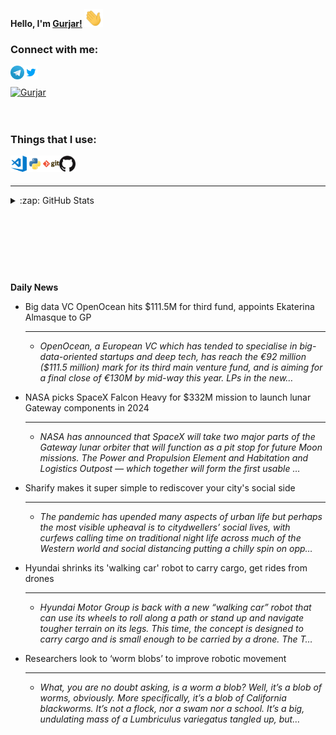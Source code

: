 #### Hello, I'm [Gurjar!](https://GurjarKing.github.io) <img src="https://raw.githubusercontent.com/ABSphreak/ABSphreak/master/gifs/Hi.gif" width="30px"></h2>


### Connect with me:

[<img align="left" alt="Gurjar | Telegram" width="22px" src="https://raw.githubusercontent.com/github/explore/80688e429a7d4ef2fca1e82350fe8e3517d3494d/topics/telegram/telegram.png" />][Telegram]
[<img align="left" alt="Gurjar | Twitter" width="22px" src="https://raw.githubusercontent.com/github/explore/80688e429a7d4ef2fca1e82350fe8e3517d3494d/topics/twitter/twitter.png" />][Twitter]
<br >
<br >
<a href="https://github.com/GurjarKing"><img src="https://komarev.com/ghpvc/?username=GurjarKing" alt="Gurjar" /></a> <br />
<br />
<br />
<!-- <br >

![](https://visitor-badge.glitch.me/badge?page_id=GurjarKing)

<br /> -->

### Things that I use:

[<img align="left" alt="Visual Studio Code" width="26px" src="https://raw.githubusercontent.com/github/explore/80688e429a7d4ef2fca1e82350fe8e3517d3494d/topics/visual-studio-code/visual-studio-code.png" />][VSCode]
[<img align="left" alt="Python" width="26px" src="https://raw.githubusercontent.com/github/explore/80688e429a7d4ef2fca1e82350fe8e3517d3494d/topics/python/python.png" />][Python]
[<img align="left" alt="Git" width="26px" src="https://raw.githubusercontent.com/github/explore/80688e429a7d4ef2fca1e82350fe8e3517d3494d/topics/git/git.png" />][Git]
[<img align="left" alt="GitHub" width="26px" src="https://raw.githubusercontent.com/github/explore/78df643247d429f6cc873026c0622819ad797942/topics/github/github.png" />][Github]

<br />
<br />

---
<details>
  <summary>:zap: GitHub Stats</summary>

<img align="left" alt="Gurjar's Github Stats" src="https://github-readme-stats.vercel.app/api?username=GurjarKing&show_icons=true&hide_border=true&count_private=true&include_all_commit=true&theme=algolia" />

</details>

<!-- ### 🔔 My latest tweet
<a href="https://twitter.com/Gurjar_King43" target="_blank">
	<img src="https://github.com/GurjarKing/GurjarKing/raw/master/tweet.png" width="70%" align="center" alt="Click to view on Twitter" title="My latest tweet, as an image"/>
</a> -->
<br>

<pre>

</pre>

<!-- **Quote of the hour:**

{qoth}

~ {qoth_author}
<pre>

</pre> -->
<br>
<pre>


</pre>
<strong>Daily News</strong>
  
  - Big data VC OpenOcean hits $111.5M for third fund, appoints Ekaterina Almasque to GP
     <hr/>
     
      - *OpenOcean, a European VC which has tended to specialise in big-data-oriented startups and deep tech, has reach the €92 million ($111.5 million) mark for its third main venture fund, and is aiming for a final close of €130M by mid-way this year. LPs in the new…*
     
  - NASA picks SpaceX Falcon Heavy for $332M mission to launch lunar Gateway components in 2024
      <hr/>
      
      - *NASA has announced that SpaceX will take two major parts of the Gateway lunar orbiter that will function as a pit stop for future Moon missions. The Power and Propulsion Element and Habitation and Logistics Outpost — which together will form the first usable …*
      
  - Sharify makes it super simple to rediscover your city's social side
      <hr/>
      
      - *The pandemic has upended many aspects of urban life but perhaps the most visible upheaval is to citydwellers’ social lives, with curfews calling time on traditional night life across much of the Western world and social distancing putting a chilly spin on opp…*
      
  - Hyundai shrinks its 'walking car' robot to carry cargo, get rides from drones
      <hr/>
      
      - *Hyundai Motor Group is back with a new “walking car” robot that can use its wheels to roll along a path or stand up and navigate tougher terrain on its legs. This time, the concept is designed to carry cargo and is small enough to be carried by a drone. The T…*
       
  - Researchers look to ‘worm blobs’ to improve robotic movement
      <hr/>
       
       - *What, you are no doubt asking, is a worm a blob? Well, it’s a blob of worms, obviously. More specifically, it’s a blob of California blackworms. It’s not a flock, nor a swam nor a school. It’s a big, undulating mass of a Lumbriculus variegatus tangled up, but…*
      

<br />

[VSCode]: https://code.visualstudio.com/
[Python]: https://www.python.org/
[Git]: https://git-scm.com/
[Github]: https://github.com/
[Telegram]: https://t.me/Gurjar_King/
[Twitter]: https://twitter.com/Gurjar_King43/
